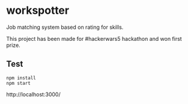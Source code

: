# workspotter
Job matching system based on rating for skills.

This project has been made for #hackerwars5 hackathon and won first prize.

## Test
```
npm install
npm start
```
http://localhost:3000/

